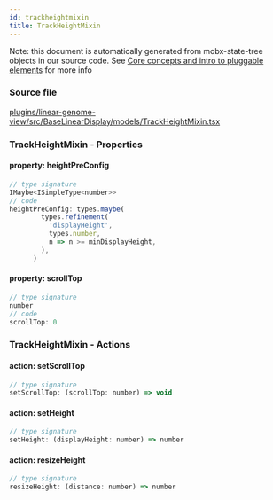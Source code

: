 ```yaml
---
id: trackheightmixin
title: TrackHeightMixin
---
```


Note: this document is automatically generated from mobx-state-tree objects in
our source code. See
[Core concepts and intro to pluggable elements](/docs/developer_guide/) for more
info

### Source file

[plugins/linear-genome-view/src/BaseLinearDisplay/models/TrackHeightMixin.tsx](https://github.com/GMOD/jbrowse-components/blob/main/plugins/linear-genome-view/src/BaseLinearDisplay/models/TrackHeightMixin.tsx)

### TrackHeightMixin - Properties

#### property: heightPreConfig

```js
// type signature
IMaybe<ISimpleType<number>>
// code
heightPreConfig: types.maybe(
        types.refinement(
          'displayHeight',
          types.number,
          n => n >= minDisplayHeight,
        ),
      )
```

#### property: scrollTop

```js
// type signature
number
// code
scrollTop: 0
```

### TrackHeightMixin - Actions

#### action: setScrollTop

```js
// type signature
setScrollTop: (scrollTop: number) => void
```

#### action: setHeight

```js
// type signature
setHeight: (displayHeight: number) => number
```

#### action: resizeHeight

```js
// type signature
resizeHeight: (distance: number) => number
```
